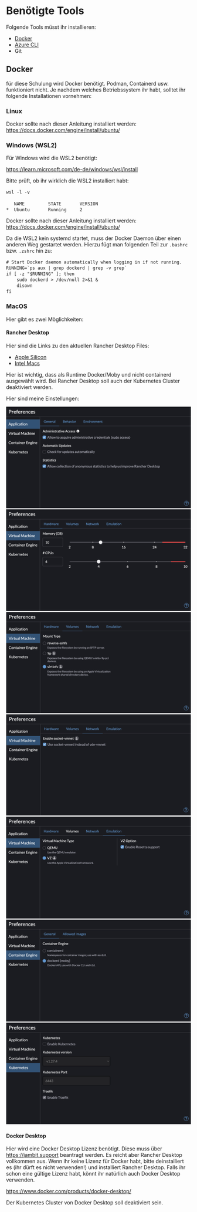 # Benötigte Tools

Folgende Tools müsst ihr installieren:

* [Docker](#Docker)
* [Azure CLI](https://learn.microsoft.com/de-de/cli/azure/install-azure-cli)
* Git

## Docker 

für diese Schulung wird Docker benötigt. Podman, Containerd usw. funktioniert nicht. Je nachdem welches Betriebssystem ihr habt, solltet ihr folgende Installationen vornehmen:

### Linux

Docker sollte nach dieser Anleitung installiert werden: https://docs.docker.com/engine/install/ubuntu/

### Windows (WSL2)

Für Windows wird die WSL2 benötigt: 

https://learn.microsoft.com/de-de/windows/wsl/install

Bitte prüft, ob ihr wirklich die WSL2 installiert habt:

```
wsl -l -v

   NAME         STATE       VERSION
*  Ubuntu       Running     2
```

Docker sollte nach dieser Anleitung installiert werden: https://docs.docker.com/engine/install/ubuntu/

Da die WSL2 kein systemd startet, muss der Docker Daemon über einen anderen Weg gestartet werden.
Hierzu fügt man folgenden Teil zur `.bashrc` bzw. `.zshrc` hin zu:

```
# Start Docker daemon automatically when logging in if not running.
RUNNING=`ps aux | grep dockerd | grep -v grep`
if [ -z "$RUNNING" ]; then
    sudo dockerd > /dev/null 2>&1 &
    disown
fi
```

### MacOS

Hier gibt es zwei Möglichkeiten:

#### Rancher Desktop

Hier sind die Links zu den aktuellen Rancher Desktop Files:

* [Apple Silicon](https://github.com/rancher-sandbox/rancher-desktop/releases/download/v1.12.1/Rancher.Desktop-1.12.1.aarch64.dmg)
* [Intel Macs](https://github.com/rancher-sandbox/rancher-desktop/releases/download/v1.12.1/Rancher.Desktop-1.12.1.x86_64.dmg)

 Hier ist wichtig, dass als Runtime Docker/Moby und nicht containerd ausgewählt wird. Bei Rancher Desktop soll auch der Kubernetes Cluster deaktiviert werden.

 Hier sind meine Einstellungen:

 ![Application General](./.assets/application-general.png)
 ![Virtual Machine - Hardware](./.assets/Virtualmachine-hardware.png)
 ![Virtual Machine - Volumes](./.assets/Virtualmachine-volumes.png)
 ![Virtual Machine - Network](./.assets/Virtualmachine-network.png)
 ![Virtual Machine - Emulation](./.assets/Virtualmachine-emulation.png)
 ![Container Engine - General](./.assets/Containerengine-general.png)
 ![Kubernetes](./.assets/kubernetes.png)


#### Docker Desktop
Hier wird eine Docker Desktop Lizenz benötigt. Diese muss über https://jambit.support beantragt werden. Es reicht aber Rancher Desktop vollkommen aus. Wenn ihr keine Lizenz für Docker habt, bitte deinstalliert es (ihr dürft es nicht verwenden!) und installiert Rancher Desktop.
Falls ihr schon eine gültige Lizenz habt, könnt ihr natürlich auch Docker Desktop verwenden.

https://www.docker.com/products/docker-desktop/

Der Kubernetes Cluster von Docker Desktop soll deaktiviert sein.